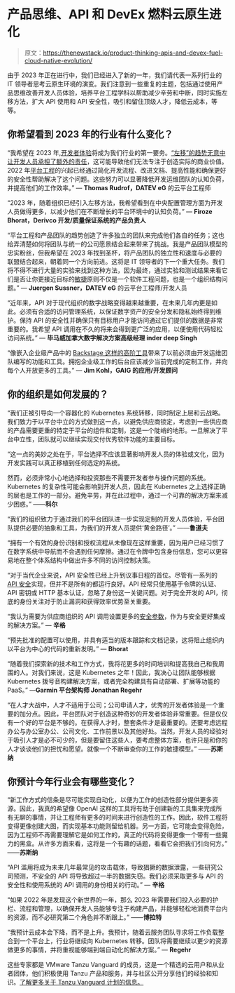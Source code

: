 # 产品思维、API 和 DevEx 燃料云原生进化

> 原文：<https://thenewstack.io/product-thinking-apis-and-devex-fuel-cloud-native-evolution/>

由于 2023 年正在进行中，我们已经进入了新的一年，我们请代表一系列行业的 IT 领导者思考云原生环境的演变。我们注意到一些重复的主题，包括通过使用产品思维改善开发人员体验，培养平台工程学科以帮助减少辛劳和中断，同时实施左移方法，扩大 API 使用和 API 安全性，吸引和留住顶级人才，降低云成本，等等。

## 你希望看到 2023 年的行业有什么变化？

“我希望在 2023 年,[开发者体验](https://tanzu.vmware.com/developer-experience?utm_source=thenewstack.io&utm_medium=referral&utm_campaign=TNS5)将成为我们行业的第一要务。[“左移”的趋势无意中让开发人员承担了额外的责任](https://thenewstack.io/golden-paths-start-with-a-shift-left/)，这可能导致他们无法专注于创造实际的商业价值。2022 年[平台工程](https://thenewstack.io/sre-vs-devops-vs-platform-engineering/)的兴起已经通过简化开发流程、改进文档、提高性能和确保更好的安全性帮助解决了这个问题。这些努力可以显著降低开发运维团队的认知负荷，并提高他们的工作效率。”
— **Thomas Rudrof，DATEV eG** 的云平台工程师

“2023 年，随着组织已经引入左移方法，我希望看到在中央配置管理方面为开发人员做得更多，以减少他们在不断增长的平台环境中的认知负荷。”
— **Firoze Bhorat，Derivco 开发/质量保证系统的产品负责人**

“平台工程和产品团队的趋势创造了许多独立的团队来完成他们各自的任务；这也给弄清楚如何将团队与统一的公司愿景结合起来带来了挑战。我是产品团队模型的忠实粉丝，但我希望在 2023 年找到圣杯，将产品团队的独立性和速度与必要的联盟结合起来，朝着同一个方向前进。这将是 IT 领导者的下一个重大任务。我们将不得不进行大量的实验来找到这种方法，因为最终，通过实验和测试结果来看它们是否让你更接近目标的[敏捷](https://tanzu.vmware.com/agile)原则不仅是一个软件工程问题，也是一个组织结构问题。”
— **Juergen Sussner，DATEV eG** 的云平台工程师/开发人员

“近年来，API 对于现代组织的数字战略变得越来越重要，在未来几年内更是如此。必须有合适的访问管理系统，以保证数字资产的安全分发和隐私始终得到维护。保持 API 的安全性并确保只有目标用户才能访问通过它们提供的数据是非常重要的。我希望 API 调用在不久的将来会得到更广泛的应用，以便使用代码轻松访问系统。”
— **毕马威加拿大数字解决方案高级经理 inder deep Singh**

“像嵌入企业级产品中的 [Backstage 这样的高阶工具](https://tanzu.vmware.com/content/blog/tanzu-application-platform-backstage-developer-portal-improve-devx?utm_source=thenewstack.io&utm_medium=referral&utm_campaign=TNS5)带来了以前必须由开发运维团队编写的功能和工具。拥抱企业级工作的后台应该减少当前完成的定制工作，并向每个人开放更多的工具。”
— **Jim Kohl，GAIG 的应用/开发顾问**

## 你的组织是如何发展的？

“我们正被引导向一个容器化的 Kubernetes 系统转移，同时制定上层和云战略。我们致力于以平台中立的方式做到这一点，以避免供应商锁定，考虑到一些供应商的产品需要更重的特定于平台的组件和定制，这是一个陡峭的地形。一旦解决了平台中立性，团队就可以继续实现交付优秀软件功能的主要目标。

“这一点的美妙之处在于，平台选择不应该显著影响开发人员的体验或文化，因为开发实践可以真正移植到任何选定的系统。

然而，必须非常小心地选择和投资那些不需要开发者参与操作问题的系统。Kubernetes 的复杂性可能会影响到开发人员，因此在 Kubernetes 之上选择正确的层也是工作的一部分。避免辛劳，并在此过程中，通过一个可靠的解决方案来减少困惑。”
——**科尔**

“我们的组织致力于通过我们的平台团队进一步实现定制的开发人员体验，平台团队提供必要的抽象和工具，为我们的开发人员提供‘黄金路径’。”
——**鲁道夫**

“拥有一个有效的身份识别和授权流程从未像现在这样重要，因为用户已经习惯了在数字系统中导航而不会遇到任何摩擦。通过在令牌中包含身份信息，您可以更容易地在整个体系结构中做出许多不同的访问控制决策。

“对于当代企业来说，API 安全性已经上升到议事日程的首位。尽管有一系列的 [API 安全](https://tanzu.vmware.com/api-security?utm_source=thenewstack.io&utm_medium=referral&utm_campaign=TNS5)实现，但并不是所有的都运行良好。API 经常只使用基于令牌的认证、API 密钥或 HTTP 基本认证，忽略了身份这一关键问题。对于完全开发的 API，彻底的身份关注对于防止漏洞和获得效率优势至关重要。

“我认为需要为供应商组织的 API 调用设置更多的[安全参数](https://thenewstack.io/why-api-security-is-different-and-how-the-openapi-spec-can-help/)，作为与安全更好集成的解决方案。”
— **辛格**

“预先批准的配置可以使用，并具有适当的版本跟踪和文档记录，这将阻止组织内以平台为中心的代码的重新发明。”
— **Bhorat**

“随着我们探索新的技术和工作方式，我将花更多的时间培训和提高我自己和我周围的人。对我们来说，这是 Kubernetes 之年！因此，我决心让团队能够根据 Kubernetes 拨号音构建解决方案，或者完全构建具有自动部署、扩展等功能的 PaaS。”
—**Garmin 平台架构师 Jonathan Regehr**

“在人才大战中，人才不适用于公司；公司申请人才，优秀的开发者体验是一个重要的加分点。因此，平台团队对于创造这种奇妙的开发者体验非常重要。但是仅仅有一个好的平台是不够的。在获得人才时，整套条件才是最重要的。还要考虑远程办公与办公室办公、公司文化、工作前景以及其他好处。当然，开发人员的经验对于吸引人才是必不可少的，但是要留住这些人，要考虑整体方案，也许只是和你的人才谈谈他们的担忧和愿望。就像一个不断审查你的工作的敏捷模型。”
——**苏斯纳**

## 你预计今年行业会有哪些变化？

“新工作方式的信条是尽可能实现自动化，以便为工作的创造性部分提供更多资源。因此，我真的希望像 OpenAI 这样的工具将有助于创建新的工具集来完成所有无聊的事情，并让工程师有更多的时间来进行创造性的工作。因此，软件工程将变得更像创建大图，而实现基本功能则留给机器。另一方面，它可能会变得危险，因为工程师不再需要理解它是如何工作的，真正的代码将变得更像一个带有一些魔力的黑盒。从许多方面来看，这将是一个有趣的话题，看看它会把我们引向何方。”
——**苏斯纳**

“API 滥用将成为未来几年最常见的攻击载体，导致猖獗的数据泄露，一些研究公司预测，不安全的 API 将导致超过一半的数据失窃。我们必须采取更多与 API 的安全性和使用系统的 API 调用的身份相关的行动。”
— **辛格**

“如果 2022 年是发现这个新世界的一年，那么 2023 年需要我们投入必要的护栏、流程和管理，以确保开发人员能够专注于构建产品，并能够轻松地消费平台内的资源，而不必研究第二个角色并不断跟上。”
——**博拉特**

“我预计云成本会下降，而不是上升。我预计，随着云服务团队寻求将工作负载整合到一个平台上，行业将继续向 Kubernetes 转移。团队将需要继续以更少的资源做更多的事情，并将重视能够端到端自动化的解决方案。”
— **Regehr**

这些专家都是 VMware Tanzu Vanguard 的成员，这是一个精选的云用户和从业者团体，他们积极使用 Tanzu 产品和服务，并与社区公开分享他们的经验和知识。[了解更多关于 Tanzu Vanguard 计划的信息。](https://tanzu.vmware.com/vanguard?utm_source=thenewstack.io&utm_medium=referral&utm_campaign=TNS5)

<svg xmlns:xlink="http://www.w3.org/1999/xlink" viewBox="0 0 68 31" version="1.1"><title>Group</title> <desc>Created with Sketch.</desc></svg>